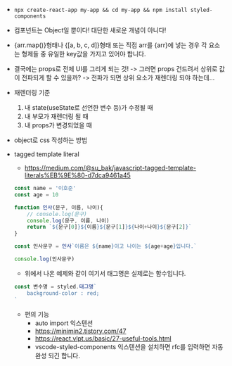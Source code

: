 * `npx create-react-app my-app && cd my-app && npm install styled-components`
* 컴포넌트는 Object일 뿐이다! 대단한 새로운 개념이 아니다!
* {arr.map()}형태나 {[a, b, c, d]}형태 또는 직접 arr를 {arr}에 넣는 경우 각 요소는 형제들 중 유일한 key값을 가지고 있어야 합니다.
* 결국에는 props로 전체 UI를 그리게 되는 것! -> 그러면 props 건드려서 상위로 값이 전파되게 할 수 있을까? -> 전파가 되면 상위 요소가 재렌더링 되야 하는데...
* 재렌더링 기준
    1. 내 state(useState로 선언한 변수 등)가 수정될 때
    2. 내 부모가 재렌더링 될 때
    3. 내 props가 변경되었을 때
* object로 css 작성하는 방법
* tagged template literal
    * https://medium.com/@su_bak/javascript-tagged-template-literals%EB%9E%80-d7dca9461a45
    ```jsx
    const name = '이호준'
    const age = 10

    function 인사(문구, 이름, 나이){
        // console.log(문구)
        console.log(문구, 이름, 나이)
        return `${문구[0]}${이름}${문구[1]}${나이+나이}${문구[2]}`
    }

    const 인사문구 = 인사`이름은 ${name}이고 나이는 ${age+age}입니다.`

    console.log(인사문구)
    ```
    * 위에서 나온 예제와 같이 여기서 태그명은 실제로는 함수입니다.
    ```jsx
    const 변수명 = styled.태그명`
	    background-color : red;
    `
    ```

    * 편의 기능
        * auto import 익스텐션
        * https://minimin2.tistory.com/47
        * https://react.vlpt.us/basic/27-useful-tools.html
        * vscode-styled-components 익스텐션을 설치하면 rfc를 입력하면 자동완성 되긴 합니다.